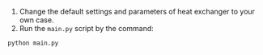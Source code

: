 1. Change the default settings and parameters of heat exchanger to your own case.
2. Run the `main.py` script by the command:

```
python main.py
```